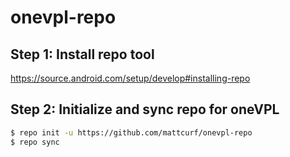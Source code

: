 # onevpl-repo

## Step 1: Install repo tool
https://source.android.com/setup/develop#installing-repo

## Step 2: Initialize and sync repo for oneVPL

```bash
$ repo init -u https://github.com/mattcurf/onevpl-repo
$ repo sync
```

